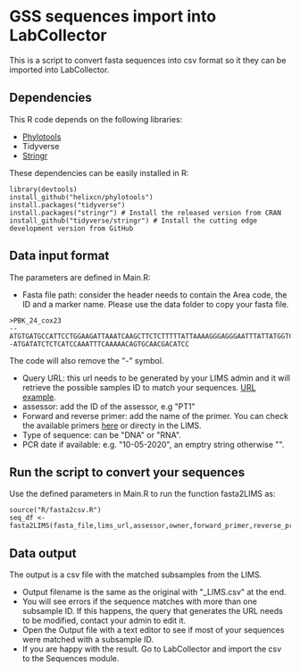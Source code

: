 # GSS sequences import into LabCollector 
This is a script to convert fasta sequences into csv format so it they can be imported into LabCollector.

## Dependencies

This R code depends on the following libraries:

* [Phylotools](https://github.com/helixcn/phylotools)
* Tidyverse
* [Stringr](https://stringr.tidyverse.org/)

These dependencies can be easily installed in R:

```
library(devtools)
install_github("helixcn/phylotools")
install.packages("tidyverse")
install.packages("stringr") # Install the released version from CRAN
install_github("tidyverse/stringr") # Install the cutting edge development version from GitHub
```

## Data input format

The parameters are defined in Main.R:

* Fasta file path: consider the header needs to contain the Area code, the ID and a marker name. Please use the data folder to copy your fasta file.
```
>PBK_24_cox23
--ATGTGATGCCATTCCTGGAAGATTAAATCAAGCTTCTCTTTTTATTAAAAGGGAGGGAATTTATTATGGTCAATGCAGTGAAATTTGTGGTATTAATCATGGATTTATGCCTATAGTTGTAGAAGCTGTATCTTTACCTAACTATATTAACTGGATTTCGAATAAATTAAGCGAATAAATCTATGAGAATTTCATTTTTTCAATTCACGTTATTAGTTATTGTTTTCATAGTTCTTTTCAAATCTAATTTTCTAAATAATAAAACTTTAAGTAAATTTTTATCTGATTTTTCTAAAAAACTGGATAAATAACGAAAA--ATGATATCTCTCATCCAAATTTCAAAAACAGTGCAACGACATCC
```
The code will also remove the "-" symbol.
* Query URL: this url needs to be generated by your LIMS admin and it will retrieve the possible samples ID to match your sequences.
[URL example](https://lab.sams.ac.uk/extra_modules/query_builder/api/index.php?action=runQuery&uid=1&token=4SYAYpUEBSVkR72xbNq5np0YMOJMeeEy).
* assessor: add the ID of the assessor, e.g "PT1"
* Forward and reverse primer: add the name of the primer. You can check the available primers [here](https://lab.sams.ac.uk/extra_modules/query_builder/api/index.php?action=runQuery&uid=1&token=XR7VQ8KuoctxlLZAO2xpqYxoA6JjhmoQ) or directy in the LIMS.
* Type of sequence: can be "DNA" or "RNA".
* PCR date if available: e.g. "10-05-2020", an emptry string otherwise "".

## Run the script to convert your sequences
Use the defined parameters in Main.R to run the function fasta2LIMS as:
```
source("R/fasta2csv.R")
seq_df <- fasta2LIMS(fasta_file,lims_url,assessor,owner,forward_primer,reverse_primer,type,pcr_date)
```

## Data output

The output is a csv file with the matched subsamples from the LIMS. 
* Output filename is the same as the original with "\_LIMS.csv" at the end. 
* You will see errors if the sequence matches with more than one subsample ID. If this happens, the query that generates the URL needs to be modified, contact your admin to edit it.
* Open the Output file with a text editor to see if most of your sequences were matched with a subsample ID.
* If you are happy with the result. Go to LabCollector and import the csv to the Sequences module.

